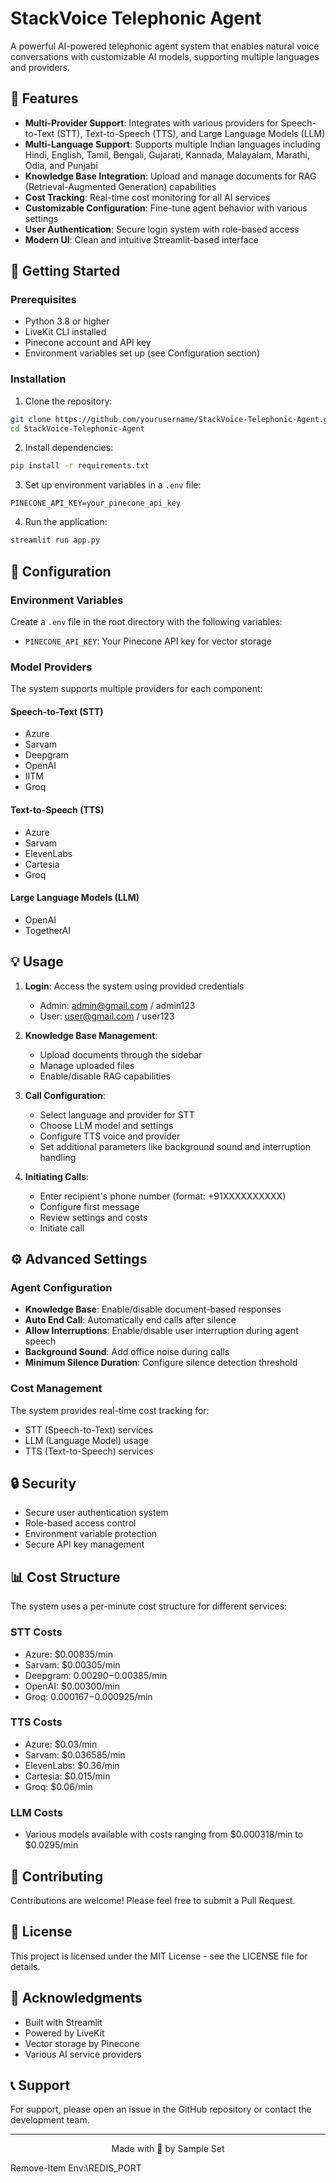 # StackVoice Telephonic Agent

A powerful AI-powered telephonic agent system that enables natural voice conversations with customizable AI models, supporting multiple languages and providers.

## 🌟 Features

- **Multi-Provider Support**: Integrates with various providers for Speech-to-Text (STT), Text-to-Speech (TTS), and Large Language Models (LLM)
- **Multi-Language Support**: Supports multiple Indian languages including Hindi, English, Tamil, Bengali, Gujarati, Kannada, Malayalam, Marathi, Odia, and Punjabi
- **Knowledge Base Integration**: Upload and manage documents for RAG (Retrieval-Augmented Generation) capabilities
- **Cost Tracking**: Real-time cost monitoring for all AI services
- **Customizable Configuration**: Fine-tune agent behavior with various settings
- **User Authentication**: Secure login system with role-based access
- **Modern UI**: Clean and intuitive Streamlit-based interface

## 🚀 Getting Started

### Prerequisites

- Python 3.8 or higher
- LiveKit CLI installed
- Pinecone account and API key
- Environment variables set up (see Configuration section)

### Installation

1. Clone the repository:
```bash
git clone https://github.com/yourusername/StackVoice-Telephonic-Agent.git
cd StackVoice-Telephonic-Agent
```

2. Install dependencies:
```bash
pip install -r requirements.txt
```

3. Set up environment variables in a `.env` file:
```env
PINECONE_API_KEY=your_pinecone_api_key
```

4. Run the application:
```bash
streamlit run app.py
```

## 🔧 Configuration

### Environment Variables

Create a `.env` file in the root directory with the following variables:
- `PINECONE_API_KEY`: Your Pinecone API key for vector storage

### Model Providers

The system supports multiple providers for each component:

#### Speech-to-Text (STT)
- Azure
- Sarvam
- Deepgram
- OpenAI
- IITM
- Groq

#### Text-to-Speech (TTS)
- Azure
- Sarvam
- ElevenLabs
- Cartesia
- Groq

#### Large Language Models (LLM)
- OpenAI
- TogetherAI

## 💡 Usage

1. **Login**: Access the system using provided credentials
   - Admin: admin@gmail.com / admin123
   - User: user@gmail.com / user123

2. **Knowledge Base Management**:
   - Upload documents through the sidebar
   - Manage uploaded files
   - Enable/disable RAG capabilities

3. **Call Configuration**:
   - Select language and provider for STT
   - Choose LLM model and settings
   - Configure TTS voice and provider
   - Set additional parameters like background sound and interruption handling

4. **Initiating Calls**:
   - Enter recipient's phone number (format: +91XXXXXXXXXX)
   - Configure first message
   - Review settings and costs
   - Initiate call

## ⚙️ Advanced Settings

### Agent Configuration
- **Knowledge Base**: Enable/disable document-based responses
- **Auto End Call**: Automatically end calls after silence
- **Allow Interruptions**: Enable/disable user interruption during agent speech
- **Background Sound**: Add office noise during calls
- **Minimum Silence Duration**: Configure silence detection threshold

### Cost Management
The system provides real-time cost tracking for:
- STT (Speech-to-Text) services
- LLM (Language Model) usage
- TTS (Text-to-Speech) services

## 🔒 Security

- Secure user authentication system
- Role-based access control
- Environment variable protection
- Secure API key management

## 📊 Cost Structure

The system uses a per-minute cost structure for different services:

### STT Costs
- Azure: $0.00835/min
- Sarvam: $0.00305/min
- Deepgram: $0.00290-$0.00385/min
- OpenAI: $0.00300/min
- Groq: $0.000167-$0.000925/min

### TTS Costs
- Azure: $0.03/min
- Sarvam: $0.036585/min
- ElevenLabs: $0.36/min
- Cartesia: $0.015/min
- Groq: $0.06/min

### LLM Costs
- Various models available with costs ranging from $0.000318/min to $0.0295/min

## 🤝 Contributing

Contributions are welcome! Please feel free to submit a Pull Request.

## 📝 License

This project is licensed under the MIT License - see the LICENSE file for details.

## 🙏 Acknowledgments

- Built with Streamlit
- Powered by LiveKit
- Vector storage by Pinecone
- Various AI service providers

## 📞 Support

For support, please open an issue in the GitHub repository or contact the development team.

---

<div align="center">
Made with 💜 by Sample Set
</div>

Remove-Item Env:\REDIS_PORT
